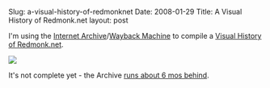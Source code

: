 Slug: a-visual-history-of-redmonknet
Date: 2008-01-29
Title: A Visual History of Redmonk.net
layout: post

I'm using the [Internet Archive](http://archive.org)/[Wayback Machine](http://web.archive.org) to compile a <a href="http://www.flickr.com/photos/redmonk/sets/72157603808276486/">Visual History of Redmonk.net</a>.

<a href="http://www.flickr.com/photos/redmonk/sets/72157603808276486/"><img  class="at-xid-6a010534988cd3970b0120a55ce90c970b " src="http://steveivy.typepad.com/.a/6a010534988cd3970b0120a55ce90c970b-pi" /></a>

It's not complete yet - the Archive [runs about 6 mos behind](http://www.archive.org/about/faqs.php#103).
